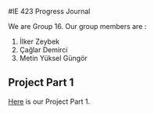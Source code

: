 #IE 423 Progress Journal

We are Group 16. Our group members are :

1. İlker Zeybek
2. Çağlar Demirci
3. Metin Yüksel Güngör

## Project Part 1
[Here](files/part1group16.html) is our Project Part 1.